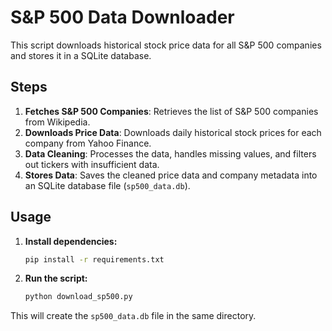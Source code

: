 # S&P 500 Data Downloader

This script downloads historical stock price data for all S&P 500 companies and stores it in a SQLite database.

## Steps

1.  **Fetches S&P 500 Companies**: Retrieves the list of S&P 500 companies from Wikipedia.
2.  **Downloads Price Data**: Downloads daily historical stock prices for each company from Yahoo Finance.
3.  **Data Cleaning**: Processes the data, handles missing values, and filters out tickers with insufficient data.
4.  **Stores Data**: Saves the cleaned price data and company metadata into an SQLite database file (`sp500_data.db`).

## Usage

1.  **Install dependencies:**
    ```bash
    pip install -r requirements.txt
    ```

2.  **Run the script:**
    ```bash
    python download_sp500.py
    ```

This will create the `sp500_data.db` file in the same directory.
